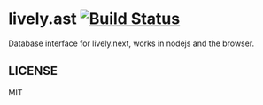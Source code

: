 # lively.ast [![Build Status](https://travis-ci.org/LivelyKernel/lively.storage.svg)](https://travis-ci.org/LivelyKernel/lively.storage)

Database interface for lively.next, works in nodejs and the browser.

## LICENSE

MIT
